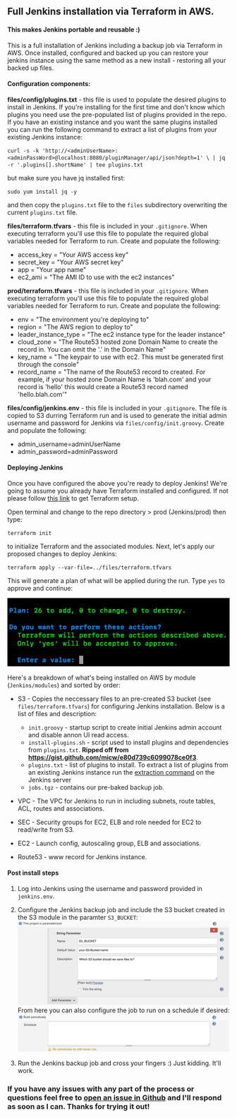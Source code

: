 ## Full Jenkins installation via Terraform in AWS.
#### This makes Jenkins portable and reusable :)

This is a full installation of Jenkins including a backup job via Terraform in AWS. Once installed, configured and backed up you can restore your jenkins instance using the same method as a new install - restoring all your backed up files.

#### Configuration components:
**files/config/plugins.txt** - this file is used to populate the desired plugins to install in Jenkins. If you're installing for the first time and don't know which plugins you need use the pre-populated list of plugins provided in the repo. If you have an existing instance and you want the same plugins installed you can run the following command to extract a list of plugins from your existing Jenkins instance:
```Shell
curl -s -k 'http://<adminUserName>:<adminPassWord>@localhost:8080/pluginManager/api/json?depth=1' \ | jq -r '.plugins[].shortName' | tee plugins.txt
```
but make sure you have jq installed first:
```Shell
sudo yum install jq -y
```
and then copy the `plugins.txt` file to the `files` subdirectory overwriting the current `plugins.txt` file.

**files/terraform.tfvars** - this file is included in your `.gitignore`. When executing terraform you'll use this file to populate the required global variables needed for Terraform to run. Create and populate the following:
- access_key = "Your AWS access key"
- secret_key = "Your AWS secret key"
- app = "Your app name"
- ec2_ami = "The AMI ID to use with the ec2 instances"

**prod/terraform.tfvars** - this file is included in your `.gitignore`. When executing terraform you'll use this file to populate the required global variables needed for Terraform to run. Create and populate the following:
- env = "The environment you're deploying to"
- region = "The AWS region to deploy to"
- leader_instance_type = "The ec2 instance type for the leader instance"
- cloud_zone = "The Route53 hosted zone Domain Name to create the record in. You can omit the '.' in the Domain Name"
- key_name = "The keypair to use with ec2. This must be generated first through the console"
- record_name = "The name of the Route53 record to created. For example, if your hosted zone Domain Name is 'blah.com' and your record is 'hello' this would create a Route53 record named 'hello.blah.com'"

**files/config/jenkins.env** - this file is included in your `.gitignore`. The file is copied to S3 durring Terraform run and is used to generate the initial admin username and password for Jenkins via `files/config/init.groovy`. Create and populate the following:
- admin_username=adminUserName
- admin_password=adminPassword

#### Deploying Jenkins
Once you have configured the above you're ready to deploy Jenkins! We're going to assume you already have Terraform installed and configured. If not please follow [this link](https://learn.hashicorp.com/terraform/getting-started/install.html) to get Terraform setup.

Open terminal and change to the repo directory > prod (Jenkins/prod) then type:
```Shell
terraform init
```
to initialize Terraform and the associated modules. Next, let's apply our proposed changes to deploy Jenkins:
```Shell
terraform apply --var-file=../files/terraform.tfvars
```
This will generate a plan of what will be applied during the run. Type `yes` to approve and continue:

![apply_plan.png](/readmeFiles/apply_plan.png)

Here's a breakdown of what's being installed on AWS by module (`Jenkins/modules`) and sorted by order:
- S3 - Copies the neccessary files to an pre-created S3 bucket (see `files/terraform.tfvars`) for configuring Jenkins installation. Below is a list of files and description:
    - `init.groovy` - startup script to create initial Jenkins admin account and disable annon UI read access.
    - `install-plugins.sh` - script used to install plugins and dependencies from `plugins.txt`. **Ripped off from https://gist.github.com/micw/e80d739c6099078ce0f3**.
    - `plugins.txt` - list of plugins to install. To extract a list of plugins from an existing Jenkins instance run the [extraction command](#configuration-components) on the Jenkins server
    - `jobs.tgz` - contains our pre-baked backup job.

- VPC - The VPC for Jenkins to run in including subnets, route tables, ACL, routes and associations.
- SEC - Security groups for EC2, ELB and role needed for EC2 to read/write from S3.
- EC2 - Launch config, autoscaling group, ELB and associations.
- Route53 - www record for Jenkins instance.

#### Post install steps
1. Log into Jenkins using the username and password provided in `jenkins.env`.

2. Configure the Jenkins backup job and include the S3 bucket created in the S3 module in the paramter `S3_BUCKET`: ![config_param.png](/readmeFiles/config_param.png) From here you can also configure the job to run on a schedule if desired: ![config_schedule.png](/readmeFiles/config_schedule.png)

3. Run the Jenkins backup job and cross your fingers :) Just kidding. It'll work.

### If you have any issues with any part of the process or questions feel free to [open an issue in Github](https://github.com/bspeagle/Jenkins/issues) and I'll respond as soon as I can. Thanks for trying it out!